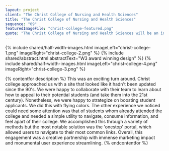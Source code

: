 ```yaml
---
layout: project
client: "The Christ College of Nursing and Health Sciences"
title: "The Christ College of Nursing and Health Sciences"
sequence: "09"
featuredImageFile: "christ-college-featured.png"
quote: "The Christ College of Nursing and Health Sciences will be an innovative institution of higher learning providing a distinctive curriculum in nursing and health sciences. (Christ College's Vision Statement)"
---
```


{% include shared/half-width-images.html imageLeft="christ-college-1.png" imageRight="christ-college-2.png" %}
{% include shared/abstract.html abstractText="W3 award winning design" %}
{% include shared/half-width-images.html imageLeft="christ-college-4.png" imageRight="christ-college-3.png" %}

{% contentfor description %}
This was an exciting turn around. Christ college approached us with a site that looked like it hadn't been updated since the 90's. We were happy to collaborate with their team to learn about how to appeal to their potential students (and take them into the 21st century). Nonetheless, we were happy to strategize on boosting student applicants. We did this with flying colors. The other experience we noticed could need some attention was that of students whom already attended the college and needed a simple utility to navigate, consume information, and feel apart of their college. We accomplished this through a variety of methods but the most notable solution was the 'onestop' portal, which allowed users to navigate to their most common links. Overall, this engagement was a creative partnership with immense marketing impact and monumental user experience streamlining.
{% endcontentfor %}
